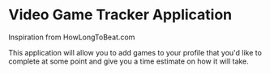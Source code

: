 # Video Game Tracker Application

Inspiration from HowLongToBeat.com

This application will allow you to add games to your profile that you'd like to complete at some point and give you a time estimate on how it will take.